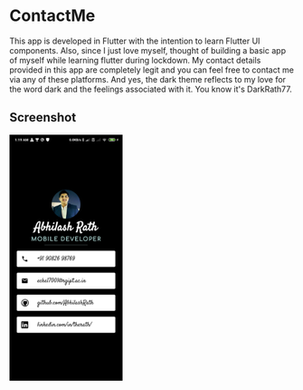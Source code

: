 # ContactMe

This app is developed in Flutter with the intention to learn Flutter UI components. Also, since I just love myself, thought of building a basic app of myself while learning flutter during lockdown. My contact details provided in this app are completely legit and you can feel free to contact me via any of these platforms. And yes, the dark theme reflects to my love for the word dark and the feelings associated with it. You know it's DarkRath77.

## Screenshot
<img align="center" src="ss.jpg"  width="200"/>
